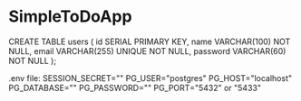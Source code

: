 # SimpleToDoApp
CREATE TABLE users (
  id SERIAL PRIMARY KEY,
  name VARCHAR(100) NOT NULL,
  email VARCHAR(255) UNIQUE NOT NULL,
  password VARCHAR(60) NOT NULL
);

.env file:
SESSION_SECRET=""
PG_USER="postgres"
PG_HOST="localhost"
PG_DATABASE=""
PG_PASSWORD=""
PG_PORT="5432" or "5433"